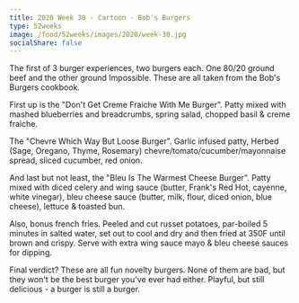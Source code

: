```yaml
---
title: 2020 Week 30 - Cartoon - Bob's Burgers
type: 52weeks
image: /food/52weeks/images/2020/week-30.jpg
socialShare: false
---
```


The first of 3 burger experiences, two burgers each.  One 80/20 ground beef and the other ground Impossible.  These are all taken from the Bob's Burgers cookbook.

First up is the "Don't Get Creme Fraiche With Me Burger".
Patty mixed with mashed blueberries and breadcrumbs,
spring salad,
chopped basil & creme fraiche.


The "Chevre Which Way But Loose Burger".
Garlic infused patty,
Herbed (Sage, Oregano, Thyme, Rosemary) chevre/tomato/cucumber/mayonnaise spread,
sliced cucumber,
red onion.

And last but not least, the "Bleu Is The Warmest Cheese Burger".
Patty mixed with diced celery and wing sauce (butter, Frank's Red Hot, cayenne, white vinegar),
bleu cheese sauce (butter, milk, flour, diced onion, blue cheese),
lettuce & toasted bun.

Also, bonus french fries.
Peeled and cut russet potatoes, par-boiled 5 minutes in salted water, set out to cool and dry and then fried at 350F until brown and crispy.  Serve with extra wing sauce mayo & bleu cheese sauces for dipping.

Final verdict?  These are all fun novelty burgers.  None of them are bad, but they won't be the best burger you've ever had either.  Playful, but still delicious - a burger is still a burger.
